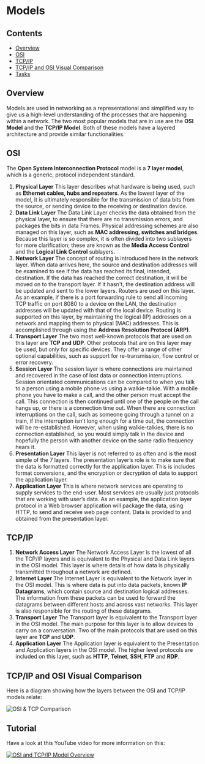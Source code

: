 # Models



<!--TOC_START-->
## Contents
- [Overview](#overview)
- [OSI](#osi)
- [TCP/IP](#tcpip)
- [TCP/IP and OSI Visual Comparison](#tcpip-and-osi-visual-comparison)
- [Tasks](#tasks)

<!--TOC_END-->
## Overview
Models are used in networking as a representational and simplified way to give us a high-level understanding of the processes that are happening within a network.
The two most popular models that are in use are the **OSI Model** and the **TCP/IP Model**.
Both of these models have a layered architecture and provide similar functionalities.

## OSI
The **Open System Interconnection Protocol** model is a **7 layer model**, which is a generic, protocol independent standard.
1. **Physical Layer**
This layer describes what hardware is being used, such as **Ethernet cables, hubs and repeaters**. As the lowest layer of the model, it is ultimately responsible for the transmission of data bits from the source, or sending device to the receiving or destination device.
2. **Data Link Layer**
The Data Link Layer checks the data obtained from the physical layer, to ensure that there are no transmission errors, and packages the bits in data Frames. Physical addressing schemes are also managed on this layer, such as **MAC addressing, switches and bridges**. Because this layer is so complex, it is often divided into two sublayers for more clarification; these are known as the **Media Access Control** and the **Logical Link Control** sublayers.
3. **Network Layer**
The concept of routing is introduced here in the network layer. When data arrives here, the source and destination addresses will be examined to see if the data has reached its final, intended, destination.
If the data has reached the correct destination, it will be moved on to the transport layer. If it hasn't, the destination address will be updated and sent to the lower layers.
Routers are used on this layer. As an example, if there is a port forwarding rule to send all incoming TCP traffic on port 8080 to a device on the LAN, the destination addresses will be updated with that of the local device.
Routing is supported on this layer, by maintaining the logical (IP) addresses on a network and mapping them to physical (MAC) addresses.
This is accomplished through using the **Address Resolution Protocol (ARP)**.
4. **Transport Layer**
The two most well-known protocols that are used on this layer are **TCP and UDP**. Other protocols that are on this layer may be used, but only for specific devices. They offer a range of other optional capabilities, such as support for re-transmission, flow control or error recovery.
5. **Session Layer**
The session layer is where connections are maintained and recovered in the case of lost data or connection interruptions. Session orientated communications can be compared to when you talk to a person using a mobile phone vs using a walkie-talkie. With a mobile phone you have to make a call, and the other person must accept the call. This connection is then continued until one of the people on the call hangs up, or there is a connection time out.  When there are connection interruptions on the call, such as someone going through a tunnel on a train, if the interruption isn’t long enough for a time out, the connection will be re-established. However, when using walkie-talkies, there is no connection established, so you would simply talk in the device and hopefully the person with another device on the same radio frequency hears it.
6. **Presentation Layer**
This layer is not referred to as often and is the most simple of the 7 layers. The presentation layer’s role is to make sure that the data is formatted correctly for the application layer. This is includes format conversions, and the encryption or decryption of data to support the application layer.
7. **Application Layer**
This is where network services are operating to supply services to the end-user. Most services are usually just protocols that are working with user’s data. As an example, the application layer protocol in a Web browser application will package the data, using HTTP, to send and receive web page content. Data is provided to and obtained from the presentation layer.

## TCP/IP
1. **Network Access Layer**
The Network Access Layer is the lowest of all the TCP/IP layers and is equivalent to the Physical and Data Link layers in the OSI model. This layer is where details of how data is physically transmitted throughout a network are defined.
2. **Internet Layer**
The Internet Layer is equivalent to the Network layer in the OSI model. This is where data is put into data packets, known **IP Datagrams**, which contain source and destination logical addresses. The information from these packets can be used to forward the datagrams between different hosts and across vast networks. This layer is also responsible for the routing of these datagrams.
3. **Transport Layer**
The Transport layer is equivalent to the Transport layer in the OSI model. The main purpose for this layer is to allow devices to carry on a conversation. Two of the main protocols that are used on this layer are **TCP** and **UDP**.
4. **Application Layer**
The Application layer is equivalent to the Presentation and Application layers in the OSI model. The higher level protocols are included on this layer, such as **HTTP**, **Telnet**, **SSH**, **FTP** and **RDP**.

## TCP/IP and OSI Visual Comparison
Here is a diagram showing how the layers between the OSI and TCP/IP models relate:

![OSI & TCP Comparison](https://lh3.googleusercontent.com/Kk1yl6jxDdDawh4UUEFlxjUyb3NkjI9A39ExIoDriff6cRr2_2noL0zgIz1p6zt1nfrkKcH3mtnIX_6e07g4wIa5StrKMvUO4419CFhjjSML0UQfe4UiW1PMfNPEbHrPNu7DpUD8CkjYNE1BP2jEXa9drRGFaU8133uUH_HhBF9GCMtQBBns-L2t88g8AEGp_KFf49KVLYb59SnPoON7R4jm6ZhQz9BZCX6C9J7omSAeTYYm4hEP-qlJ-XRtd7BwQKe0lSmVSAixeC2gE30s-Eb7EmS_rA9ONGX09lRovj4agv-nDFONhZWputVhSUwlHc-CQo1RLkUz0bq4zls2YNJKw0tkPCgzXNTdjwCozEF5GHcXqe7dF33EAnF3QMs71-RVQQTKiEIMKU_AAkKCL3nY9O9Admiv_KCgyPojUtkQPoXvEAY647nNF4rbNu9siOrnDiJERHopj82Wt9a8pD17UtiG17CJIdLt3V9TWrC8_5qXp_mZdhdO46E3GrzqcgI0epcyRWJGHDsX0rirMUr_6BWb1nTpJQhEy646I01C7Rco7_eXQ0qXNdMyFLEuC1iWi9na4MuuGrdF21_Jwf3MWSVqiE7vM5kz-WTX4OfR_TN5BHb8gKoBXuGhVAe5YzcDFkbU95BxOXgkdM_PDY8QQ90YanfncLoLB8RhdEBHVJB1mDFRmMCGLGhSP4fYjeUsfvJIdIiVlDsCNuBIEa-4AGl4Y_gpzcMTHQ8PQrmjtvtQ=w1208-h752-no)

## Tutorial
Have a look at this YouTube video for more information on this:

[![OSI and TCP/IP Model Overview](https://img.youtube.com/vi/i9RL5jD9cTI/0.jpg)](https://www.youtube.com/watch?v=i9RL5jD9cTI)
